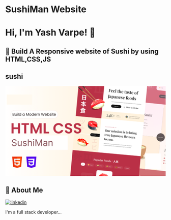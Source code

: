 # SushiMan Website

# Hi, I'm Yash Varpe! 👋

## 🔗 Build A Responsive website of Sushi by using HTML,CSS,JS

## sushi

![App Screenshot](<./assets/Frame%201%20(1).png>)

## 🚀 About Me

[![linkedin](https://img.shields.io/badge/linkedin-0A66C2?style=for-the-badge&logo=linkedin&logoColor=white)](https://www.linkedin.com/in/yash-varpe-960703234/)

I'm a full stack developer...
